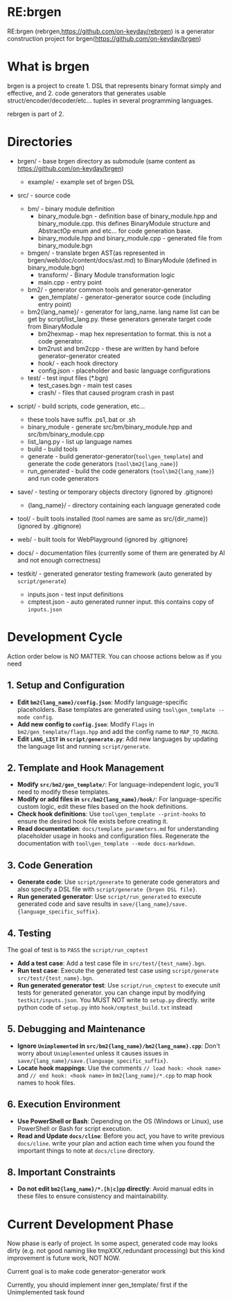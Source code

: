 # RE:brgen

RE:brgen (rebrgen,https://github.com/on-keyday/rebrgen) is a generator construction project for brgen(https://github.com/on-keyday/brgen)

# What is brgen

brgen is a project to create 1. DSL that represents binary format simply and effective, and 2. code generators that generates usable struct/encoder/decoder/etc... tuples in several programming languages.

rebrgen is part of 2.

# Directories

- brgen/ - base brgen directory as submodule (same content as https://github.com/on-keyday/brgen)
  - example/ - example set of brgen DSL
- src/ - source code

  - bm/ - binary module definition
    - binary_module.bgn - definition base of binary_module.hpp and binary_module.cpp. this defines BinaryModule structure and AbstractOp enum and etc... for code generation base.
    - binary_module.hpp and binary_module.cpp - generated file from binary_module.bgn
  - bmgen/ - translate brgen AST(as represented in brgen/web/doc/content/docs/ast.md) to BinaryModule (defined in binary_module.bgn)
    - transform/ - Binary Module transformation logic
    - main.cpp - entry point
  - bm2/ - generator common tools and generator-generator
    - gen_template/ - generator-generator source code (including entry point)
  - bm2{lang_name}/ - generator for lang_name. lang name list can be get by script/list_lang.py. these generators generate target code from BinaryModule
    - bm2hexmap - map hex representation to format. this is not a code generator.
    - bm2rust and bm2cpp - these are written by hand before generator-generator created
    - hook/ - each hook directory
    - config.json - placeholder and basic language configurations
  - test/ - test input files (\*.bgn)
    - test_cases.bgn - main test cases
    - crash/ - files that caused program crash in past

- script/ - build scripts, code generation, etc...

  - these tools have suffix .ps1,.bat or .sh
  - binary_module - generate src/bm/binary_module.hpp and src/bm/binary_module.cpp
  - list_lang.py - list up language names
  - build - build tools
  - generate - build generator-generator(`tool\gen_template`) and generate the code generators (`tool\bm2{lang_name}`)
  - run_generated - build the code generators (`tool\bm2{lang_name}`) and run code generators

- save/ - testing or temporary objects directory (ignored by .gitignore)
  - {lang_name}/ - directory containing each language generated code
- tool/ - built tools installed (tool names are same as src/{dir_name}) (ignored by .gitignore)
- web/ - built tools for WebPlayground (ignored by .gitignore)
- docs/ - documentation files (currently some of them are generated by AI and not enough correctness)
- testkit/ - generated generator testing framework (auto generated by `script/generate`)
  - inputs.json - test input definitions
  - cmptest.json - auto generated runner input. this contains copy of `inputs.json`

# Development Cycle

Action order below is NO MATTER. You can choose actions below as if you need

## 1. Setup and Configuration

- **Edit `bm2{lang_name}/config.json`**: Modify language-specific placeholders. Base templates are generated using `tool\gen_template --mode config`.
- **Add new config to `config.json`**: Modify `Flags` in `bm2/gen_template/flags.hpp` and add the config name to `MAP_TO_MACRO`.
- **Edit `LANG_LIST` in `script/generate.py`**: Add new languages by updating the language list and running `script/generate`.

## 2. Template and Hook Management

- **Modify `src/bm2/gen_template/`**: For language-independent logic, you’ll need to modify these templates.
- **Modify or add files in `src/bm2{lang_name}/hook/`**: For language-specific custom logic, edit these files based on the hook definitions.
- **Check hook definitions**: Use `tool\gen_template --print-hooks` to ensure the desired hook file exists before creating it.
- **Read documentation**: `docs/template_parameters.md` for understanding placeholder usage in hooks and configuration files. Regenerate the documentation with `tool\gen_template --mode docs-markdown`.

## 3. Code Generation

- **Generate code**: Use `script/generate` to generate code generators and also specify a DSL file with `script/generate {brgen DSL file}`.
- **Run generated generator**: Use `script/run_generated` to execute generated code and save results in `save/{lang_name}/save.{language_specific_suffix}`.

## 4. Testing

The goal of test is to `PASS` the `script/run_cmptest`

- **Add a test case**: Add a test case file in `src/test/{test_name}.bgn`.
- **Run test case**: Execute the generated test case using `script/generate src/test/{test_name}.bgn`.
- **Run generated generator test**: Use `script/run_cmptest` to execute unit tests for generated generator. you can change input by modifying `testkit/inputs.json`. You MUST NOT write to `setup.py` directly. write python code of `setup.py` into `hook/cmptest_build.txt` instead

## 5. Debugging and Maintenance

- **Ignore `Unimplemented` in `src/bm2{lang_name}/bm2{lang_name}.cpp`**: Don't worry about `Unimplemented` unless it causes issues in `save/{lang_name}/save.{language_specific_suffix}`.
- **Locate hook mappings**: Use the comments `// load hook: <hook name>` and `// end hook: <hook name>` in `bm2{lang_name}/*.cpp` to map hook names to hook files.

## 6. Execution Environment

- **Use PowerShell or Bash**: Depending on the OS (Windows or Linux), use PowerShell or Bash for script execution.
- **Read and Update `docs/cline`**: Before you act, you have to write previous `docs/cline`. write your plan and action each time when you found the important things to note at `docs/cline` directory.

## 8. Important Constraints

- **Do not edit `bm2{lang_name}/*.[h|c]pp` directly**: Avoid manual edits in these files to ensure consistency and maintainability.

# Current Development Phase

Now phase is early of project.
In some aspect, generated code may looks dirty (e.g. not good naming like tmpXXX,redundant processing) but
this kind improvement is future work, NOT NOW.

Current goal is to make code generator-generator work

Currently, you should implement inner gen_template/ first if the Unimplemented task found
